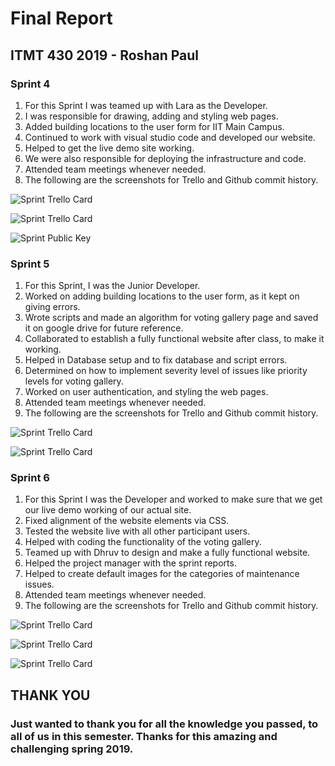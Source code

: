 # Final Report

## ITMT 430 2019 - Roshan Paul

### Sprint 4

1. For this Sprint I was teamed up with Lara as the Developer.
1. I was responsible for drawing, adding and styling web pages.
1. Added building locations to the user form for IIT Main Campus.
1. Continued to work with visual studio code and developed our website.
1. Helped to get the live demo site working.
1. We were also responsible for deploying the infrastructure and code.
1. Attended team meetings whenever needed.
1. The following are the screenshots for Trello and Github commit history.

![Sprint Trello Card](images/sprint4_trello.PNG)


![Sprint Trello Card](images/sprint4_trello1.PNG)


![Sprint Public Key](images/sprint4_publickey.PNG)


### Sprint 5

1. For this Sprint, I was the Junior Developer.
1. Worked on adding building locations to the user form, as it kept on giving errors.
1. Wrote scripts and made an algorithm for voting gallery page and saved it on google drive for future reference.
1. Collaborated to establish a fully functional website after class, to make it working.
1. Helped in Database setup and to fix database and script errors.
1. Determined on how to implement severity level of issues like priority levels for voting gallery.
1. Worked on user authentication, and styling the web pages.
1. Attended team meetings whenever needed.
1. The following are the screenshots for Trello and Github commit history.

![Sprint Trello Card](images/sprint5_trello.PNG)



![Sprint Trello Card](images/sprint5_trello2.PNG)


### Sprint 6

1. For this Sprint I was the Developer and worked to make sure that we get our live demo working of our actual site.
1. Fixed alignment of the website elements via CSS.
1. Tested the website live with all other participant users.
1. Helped with coding the functionality of the voting gallery.
1. Teamed up with Dhruv to design and make a fully functional website.
1. Helped the project manager with the sprint reports.
1. Helped to create default images for the categories of maintenance issues.
1. Attended team meetings whenever needed.
1. The following are the screenshots for Trello and Github commit history.

![Sprint Trello Card](images/sprint6_trello.PNG)


![Sprint Trello Card](images/sprint6_trello1.PNG)


![Sprint Trello Card](images/sprint6_trello2.PNG)


## THANK YOU
### Just wanted to thank you for all the knowledge you passed, to all of us in this semester. Thanks for this amazing and challenging spring 2019.
